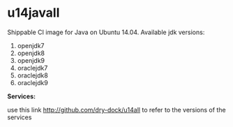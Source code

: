u14javall
===============

Shippable CI image for Java on Ubuntu 14.04. Available jdk versions:

1. openjdk7
2. openjdk8
3. openjdk9
4. oraclejdk7
5. oraclejdk8
6. oraclejdk9

**Services:**

use this link http://github.com/dry-dock/u14all to refer to the versions of the services
